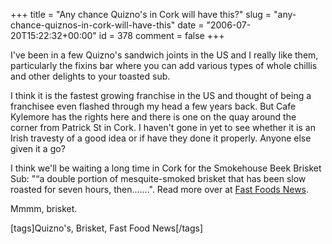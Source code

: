 +++
title = "Any chance Quizno's in Cork will have this?"
slug = "any-chance-quiznos-in-cork-will-have-this"
date = "2006-07-20T15:22:32+00:00"
id = 378
comment = false
+++

I've been in a few Quizno's sandwich joints in the US and I really like them, particularly the fixins bar where you can add various types of whole chillis and other delights to your toasted sub. 

I think it is the fastest growing franchise in the US and thought of being a franchisee even flashed through my head a few years back. But Cafe Kylemore has the rights here and there is one on the quay around the corner from Patrick St in Cork. I haven't gone in yet to see whether it is an Irish travesty of a good idea or if have they done it properly. Anyone else given it a go?

I think we'll be waiting a long time in Cork for the Smokehouse Beek Brisket Sub: "“a double portion of mesquite-smoked brisket that has been slow roasted for seven hours, then.......". Read more over at [Fast Foods News](http://www.foodfacts.info/blog/2006/07/new-smokehouse-sub-from-quiznos.html). 

Mmmm, brisket.

[tags]Quizno's, Brisket, Fast Food News[/tags]
